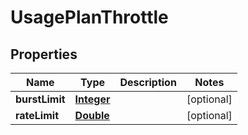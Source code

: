 

# UsagePlanThrottle


## Properties

| Name | Type | Description | Notes |
|------------ | ------------- | ------------- | -------------|
|**burstLimit** | [**Integer**](Integer.md) |  |  [optional] |
|**rateLimit** | [**Double**](Double.md) |  |  [optional] |




